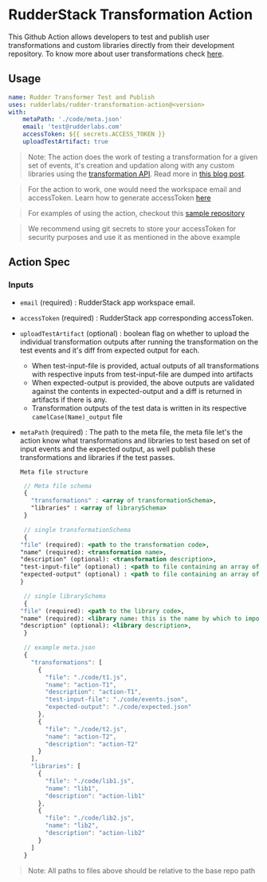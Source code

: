 # RudderStack Transformation Action

This Github Action allows developers to test and publish user transformations and custom libraries directly from their development repository. To know more about user transformations check [here](https://rudderstack.com/docs/transformations).

## Usage

```yaml
name: Rudder Transformer Test and Publish
uses: rudderlabs/rudder-transformation-action@<version>
with:
    metaPath: './code/meta.json'
    email: 'test@rudderlabs.com'
    accessToken: ${{ secrets.ACCESS_TOKEN }}
    uploadTestArtifact: true
```

> Note: The action does the work of testing a transformation for a given set of events, it's creation and updation along with any custom libraries using the [transformation API](https://rudderstack.com/docs/transformations/rudderstack-transformation-api/). Read more in [this blog post](https://rudderstack.com/blog/rudderstacks-transformations-api). 

> For the action to work, one would need the workspace email and accessToken. Learn how to generate accessToken [here](https://rudderstack.com/docs/transformations/api-access-token/)

> For examples of using the action, checkout this [sample repository](https://github.com/rudderlabs/rudder-transformation-action-code/tree/main/.github/workflows)

> We recommend using git secrets to store your accessToken for security purposes and use it as mentioned in the above example

## Action Spec

### Inputs

- `email` (required) : RudderStack app workspace email.
- `accessToken` (required) : RudderStack app corresponding accessToken.
- `uploadTestArtifact` (optional) : boolean flag on whether to upload the individual transformation outputs after running the  transformation on the test events and it's diff from expected output for each.
	- When test-input-file is provided, actual outputs of all transformations with respective inputs from test-input-file are dumped into artifacts
	- When expected-output is provided, the above outputs are validated against the contents in expected-output and a diff is returned in artifacts if there is any.
	- Transformation outputs of the test data is written in its respective `camelCase(Name)_output` file
- `metaPath` (required) : The path to the meta file, the meta file let's the action know what transformations and libraries to test based on set of input events and the expected output, as well publish these transformations and libraries if the test passes.

      Meta file structure

     ```jsx
      // Meta file schema
      {
        "transformations" : <array of transformationSchema>,
        "libraries" : <array of librarySchema>
      }
     ```
      
     ```jsx
      // single transformationSchema
      {
    "file" (required): <path to the transformation code>,
    "name" (required): <transformation name>,
    "description" (optional): <transformation description>,
    "test-input-file" (optional) : <path to file containing an array of events to test the transformation>,
    "expected-output" (optional) : <path to file containing an array of expected output for the above input after running the transformation code>
     }
     ```
      
     ```jsx
      // single librarySchema
      {
   "file" (required): <path to the library code>,
   "name" (required): <library name: this is the name by which to import it in any transformation code>,
   "description" (optional): <library description>,
      }
     ```
      
     ```jsx
      // example meta.json
      {
        "transformations": [
          {
            "file": "./code/t1.js",
            "name": "action-T1",
            "description": "action-T1",
            "test-input-file": "./code/events.json",
            "expected-output": "./code/expected.json"
          },
          {
            "file": "./code/t2.js",
            "name": "action-T2",
            "description": "action-T2"
          }
        ],
        "libraries": [
          {
            "file": "./code/lib1.js",
            "name": "lib1",
            "description": "action-lib1"
          },
          {
            "file": "./code/lib2.js",
            "name": "lib2",
            "description": "action-lib2"
          }
        ]
      }
     ```

> Note: All paths to files above should be relative to the base repo path

